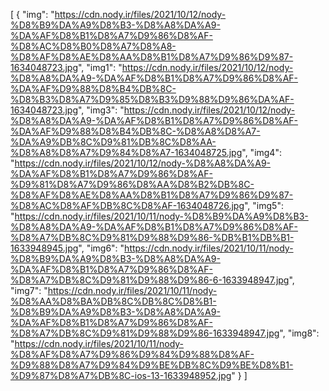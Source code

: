 [
  {
    "img": "https://cdn.nody.ir/files/2021/10/12/nody-%D8%B9%DA%A9%D8%B3-%D8%A8%DA%A9-%DA%AF%D8%B1%D8%A7%D9%86%D8%AF-%D8%AC%D8%B0%D8%A7%D8%A8-%D8%AF%D8%AE%D8%AA%D8%B1%D8%A7%D9%86%D9%87-1634048723.jpg",
    "img1": "https://cdn.nody.ir/files/2021/10/12/nody-%D8%A8%DA%A9-%DA%AF%D8%B1%D8%A7%D9%86%D8%AF-%DA%AF%D9%88%D8%B4%DB%8C-%D8%B3%D8%A7%D9%85%D8%B3%D9%88%D9%86%DA%AF-1634048723.jpg",
    "img3": "https://cdn.nody.ir/files/2021/10/12/nody-%D8%A8%DA%A9-%DA%AF%D8%B1%D8%A7%D9%86%D8%AF-%DA%AF%D9%88%D8%B4%DB%8C-%D8%A8%D8%A7-%DA%A9%DB%8C%D9%81%DB%8C%D8%AA-%D8%A8%D8%A7%D9%84%D8%A7-1634048725.jpg",
    "img4": "https://cdn.nody.ir/files/2021/10/12/nody-%D8%A8%DA%A9-%DA%AF%D8%B1%D8%A7%D9%86%D8%AF-%D9%81%D8%A7%D9%86%D8%AA%D8%B2%DB%8C-%D8%AF%D8%AE%D8%AA%D8%B1%D8%A7%D9%86%D9%87-%D8%AC%D8%AF%DB%8C%D8%AF-1634048726.jpg",
    "img5": "https://cdn.nody.ir/files/2021/10/11/nody-%D8%B9%DA%A9%D8%B3-%D8%A8%DA%A9-%DA%AF%D8%B1%D8%A7%D9%86%D8%AF-%D8%A7%DB%8C%D9%81%D9%88%D9%86-%DB%B1%DB%B1-1633948945.jpg",
    "img6": "https://cdn.nody.ir/files/2021/10/11/nody-%D8%B9%DA%A9%D8%B3-%D8%A8%DA%A9-%DA%AF%D8%B1%D8%A7%D9%86%D8%AF-%D8%A7%DB%8C%D9%81%D9%88%D9%86-6-1633948947.jpg",
    "img7": "https://cdn.nody.ir/files/2021/10/11/nody-%D8%AA%D8%BA%DB%8C%DB%8C%D8%B1-%D8%B9%DA%A9%D8%B3-%D8%A8%DA%A9-%DA%AF%D8%B1%D8%A7%D9%86%D8%AF-%D8%A7%DB%8C%D9%81%D9%88%D9%86-1633948947.jpg",
    "img8": "https://cdn.nody.ir/files/2021/10/11/nody-%D8%AF%D8%A7%D9%86%D9%84%D9%88%D8%AF-%D9%88%D8%A7%D9%84%D9%BE%DB%8C%D9%BE%D8%B1-%D9%87%D8%A7%DB%8C-ios-13-1633948952.jpg"
  }
]
